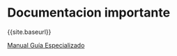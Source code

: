 # Documentacion importante

{{site.baseurl}}

[Manual Guía Especializado]({{site.baseurl}}/01Manuales/02ManGuiaEspecializado.html)